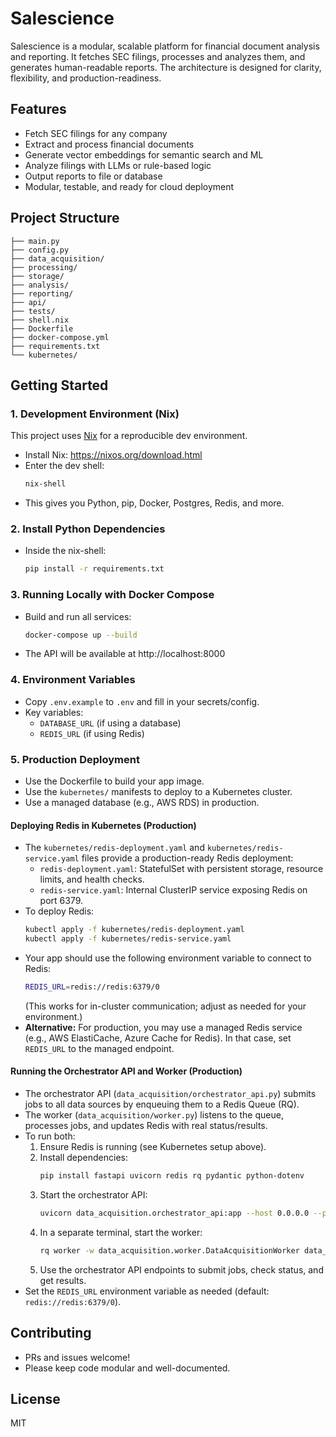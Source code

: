 # Salescience

Salescience is a modular, scalable platform for financial document analysis and reporting. It fetches SEC filings, processes and analyzes them, and generates human-readable reports. The architecture is designed for clarity, flexibility, and production-readiness.

## Features
- Fetch SEC filings for any company
- Extract and process financial documents
- Generate vector embeddings for semantic search and ML
- Analyze filings with LLMs or rule-based logic
- Output reports to file or database
- Modular, testable, and ready for cloud deployment

## Project Structure
```
├── main.py
├── config.py
├── data_acquisition/
├── processing/
├── storage/
├── analysis/
├── reporting/
├── api/
├── tests/
├── shell.nix
├── Dockerfile
├── docker-compose.yml
├── requirements.txt
└── kubernetes/
```

## Getting Started

### 1. Development Environment (Nix)
This project uses [Nix](https://nixos.org/) for a reproducible dev environment.

- Install Nix: https://nixos.org/download.html
- Enter the dev shell:
  ```sh
  nix-shell
  ```
- This gives you Python, pip, Docker, Postgres, Redis, and more.

### 2. Install Python Dependencies
- Inside the nix-shell:
  ```sh
  pip install -r requirements.txt
  ```

### 3. Running Locally with Docker Compose
- Build and run all services:
  ```sh
  docker-compose up --build
  ```
- The API will be available at http://localhost:8000

### 4. Environment Variables
- Copy `.env.example` to `.env` and fill in your secrets/config.
- Key variables:
  - `DATABASE_URL` (if using a database)
  - `REDIS_URL` (if using Redis)

### 5. Production Deployment
- Use the Dockerfile to build your app image.
- Use the `kubernetes/` manifests to deploy to a Kubernetes cluster.
- Use a managed database (e.g., AWS RDS) in production.

#### Deploying Redis in Kubernetes (Production)
- The `kubernetes/redis-deployment.yaml` and `kubernetes/redis-service.yaml` files provide a production-ready Redis deployment:
  - `redis-deployment.yaml`: StatefulSet with persistent storage, resource limits, and health checks.
  - `redis-service.yaml`: Internal ClusterIP service exposing Redis on port 6379.
- To deploy Redis:
  ```sh
  kubectl apply -f kubernetes/redis-deployment.yaml
  kubectl apply -f kubernetes/redis-service.yaml
  ```
- Your app should use the following environment variable to connect to Redis:
  ```sh
  REDIS_URL=redis://redis:6379/0
  ```
  (This works for in-cluster communication; adjust as needed for your environment.)
- **Alternative:** For production, you may use a managed Redis service (e.g., AWS ElastiCache, Azure Cache for Redis). In that case, set `REDIS_URL` to the managed endpoint.

#### Running the Orchestrator API and Worker (Production)
- The orchestrator API (`data_acquisition/orchestrator_api.py`) submits jobs to all data sources by enqueuing them to a Redis Queue (RQ).
- The worker (`data_acquisition/worker.py`) listens to the queue, processes jobs, and updates Redis with real status/results.
- To run both:
  1. Ensure Redis is running (see Kubernetes setup above).
  2. Install dependencies:
     ```sh
     pip install fastapi uvicorn redis rq pydantic python-dotenv
     ```
  3. Start the orchestrator API:
     ```sh
     uvicorn data_acquisition.orchestrator_api:app --host 0.0.0.0 --port 8100
     ```
  4. In a separate terminal, start the worker:
     ```sh
     rq worker -w data_acquisition.worker.DataAcquisitionWorker data_acquisition
     ```
  5. Use the orchestrator API endpoints to submit jobs, check status, and get results.
- Set the `REDIS_URL` environment variable as needed (default: `redis://redis:6379/0`).

## Contributing
- PRs and issues welcome!
- Please keep code modular and well-documented.

## License
MIT
